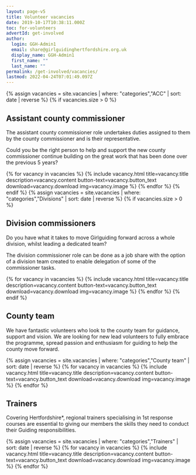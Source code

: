 ```yaml
---
layout: page-v5
title: Volunteer vacancies
date: 2019-10-17T10:38:11.000Z
toc: for-volunteers
advertId: get-involved
author:
  login: GGH-Admin1
  email: share@girlguidinghertfordshire.org.uk
  display_name: GGH-Admin1
  first_name: ""
  last_name: ""
permalink: /get-involved/vacancies/
lastmod: 2022-04-24T07:01:49.097Z
---
```

{% assign vacancies = site.vacancies | where: "categories","ACC" | sort: date | reverse %}
{% if vacancies.size > 0 %}

## Assistant county commissioner

The assistant county commissioner role undertakes duties assigned to them by the county commissioner and is their representative.

Could you be the right person to help and support the new county commissioner continue building on the great work that has been done over the previous 5 years?

{% for vacancy in vacancies %}
{% include vacancy.html title=vacancy.title description=vacancy.content button-text=vacancy.button_text download=vacancy.download img=vacancy.image %}
{% endfor %}
{% endif %}
{% assign vacancies = site.vacancies | where: "categories","Divisions" | sort: date | reverse %}
{% if vacancies.size > 0 %}

## Division commissioners

Do you have what it takes to move Girlguiding forward across a whole division, whilst leading a dedicated team?

<!-- Fantastic opportunities to influence and create real change have become available.

Make a positive difference to others and improve opportunities for girls and young women.-->

The division commissioner role can be done as a job share with the option of a division team created to enable delegation of some of the commissioner tasks.

{% for vacancy in vacancies %}
{% include vacancy.html title=vacancy.title description=vacancy.content button-text=vacancy.button_text download=vacancy.download img=vacancy.image %}
{% endfor %}
{% endif %}

## County team

We have fantastic volunteers who look to the county team for guidance, support and vision. We are looking for new lead volunteers to fully embrace the programme, spread passion and enthusiasm for guiding to help the county move forward.

{% assign vacancies = site.vacancies | where: "categories","County team" | sort: date | reverse %}
{% for vacancy in vacancies %}
{% include vacancy.html title=vacancy.title description=vacancy.content button-text=vacancy.button_text download=vacancy.download img=vacancy.image %}
{% endfor %}

## Trainers

Covering Hertfordshire*, regional trainers specialising in 1st response courses are essential to giving our members the skills they need to conduct their Guiding responsibilities.

{% assign vacancies = site.vacancies | where: "categories","Trainers" | sort: date | reverse %}
{% for vacancy in vacancies %}
{% include vacancy.html title=vacancy.title description=vacancy.content button-text=vacancy.button_text download=vacancy.download img=vacancy.image %}
{% endfor %}
